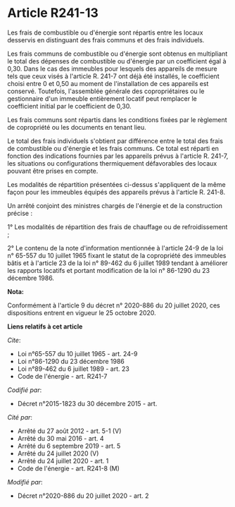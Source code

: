 # Article R241-13

Les frais de combustible ou d'énergie sont répartis entre les locaux desservis en distinguant des frais communs et des frais
individuels. 

Les frais communs de combustible ou d'énergie sont obtenus en multipliant le total des dépenses de combustible ou d'énergie
par un coefficient égal à 0,30. Dans le cas des immeubles pour lesquels des appareils de mesure tels que ceux visés à
l'article R. 241-7 ont déjà été installés, le coefficient choisi entre 0 et 0,50 au moment de l'installation de ces appareils
est conservé. Toutefois, l'assemblée générale des copropriétaires ou le gestionnaire d'un immeuble entièrement locatif peut
remplacer le coefficient initial par le coefficient de 0,30. 

Les frais communs sont répartis dans les conditions fixées par le règlement de copropriété ou les documents en tenant lieu. 

Le total des frais individuels s'obtient par différence entre le total des frais de combustible ou d'énergie et les frais
communs. Ce total est réparti en fonction des indications fournies par les appareils prévus à l'article R. 241-7, les
situations ou configurations thermiquement défavorables des locaux pouvant être prises en compte. 

Les modalités de répartition présentées ci-dessus s'appliquent de la même façon pour les immeubles équipés des appareils
prévus à l'article R. 241-8. 

Un arrêté conjoint des ministres chargés de l'énergie et de la construction précise : 

1° Les modalités de répartition des frais de chauffage ou de refroidissement ; 

2° Le contenu de la note d'information mentionnée à l'article 24-9 de la loi n° 65-557 du 10 juillet 1965 fixant le statut de
la copropriété des immeubles bâtis et à l'article 23 de la loi n° 89-462 du 6 juillet 1989 tendant à améliorer les rapports
locatifs et portant modification de la loi n° 86-1290 du 23 décembre 1986.

**Nota:**

Conformément à l'article 9 du décret n° 2020-886 du 20 juillet 2020, ces dispositions entrent en vigueur le 25 octobre 2020.

**Liens relatifs à cet article**

_Cite_:

  - Loi n°65-557 du 10 juillet 1965 - art. 24-9
  - Loi n°86-1290 du 23 décembre 1986
  - Loi n°89-462 du 6 juillet 1989 - art. 23
  - Code de l'énergie - art. R241-7

_Codifié par_:

  - Décret n°2015-1823 du 30 décembre 2015 - art.

_Cité par_:

  - Arrêté du 27 août 2012 - art. 5-1 (V)
  - Arrêté du 30 mai 2016 - art. 4
  - Arrêté du 6 septembre 2019 - art. 5
  - Arrêté du 24 juillet 2020 (V)
  - Arrêté du 24 juillet 2020 - art. 1
  - Code de l'énergie - art. R241-8 (M)

_Modifié par_:

  - Décret n°2020-886 du 20 juillet 2020 - art. 2
